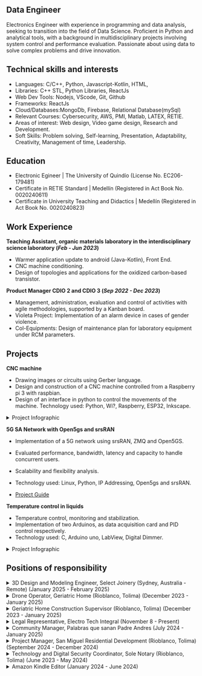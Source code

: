 ## Data Engineer
Electronics Engineer with experience in programming and data analysis, seeking to transition into the field of Data Science. Proficient in Python and analytical tools, with a background in multidisciplinary projects involving system control and performance evaluation. Passionate about using data to solve complex problems and drive innovation.

## Technical skills and interests
- Languages: C/C++, Python, Javascript-Kotlin, HTML,
- Libraries: C++ STL, Python Libraries, ReactJs
- Web Dev Tools: Nodejs, VScode, Git, Github
- Frameworks: ReactJs
- Cloud/Databases:MongoDb, Firebase, Relational Database(mySql)
- Relevant Courses: Cybersecurity, AWS, PMI, Matlab, LATEX, RETIE.
- Areas of interest: Web design, Video game design, Research and Development.
- Soft Skills: Problem solving, Self-learning, Presentation, Adaptability, Creativity, Management of time, Leadership.

## Education
- Electronic Egineer | The University of Quindío (License No. EC206-179481)
- Certificate in RETIE Standard | Medellín (Registered in Act Book No. 0020240611)
- Certificate in University Teaching and Didactics | Medellín (Registered in Act Book No. 0020240823)						       		

## Work Experience
**Teaching Assistant, organic materials laboratory in the interdisciplinary science laboratory (_Feb - Jun 2023_)**

- Warmer application update to android (Java-Kotlin), Front End.
- CNC machine conditioning.
- Design of topologies and applications for the oxidized carbon-based transistor.

**Product Manager CDIO 2 and CDIO 3 (_Sep 2022 - Dec 2023_)**
- Management, administration, evaluation and control of activities with agile methodologies, supported by a Kanban board.
- Violeta Project: Implementation of an alarm device in cases of gender violence.
- Col-Equipments: Design of maintenance plan for laboratory equipment under RCM parameters.

## Projects

**CNC machine**
- Drawing images or circuits using Gerber language.
- Design and construction of a CNC machine controlled from a Raspberry pi 3 with raspbian.
- Design of an interface in python to control the movements of the machine.
Technology used: Python, Wi?, Raspberry, ESP32, Inkscape.

<details>
  <summary>Project Infographic</summary>
  <div class="image-gallery-container">
    <div class="image-gallery-item">
      <img src="assets/img/info.jpg" alt="Project Infographic">
    </div>
  </div>
</details>


**5G SA Network with Open5gs and srsRAN**

- Implementation of a 5G network using srsRAN, ZMQ and Open5GS.
- Evaluated performance, bandwidth, latency and capacity to handle concurrent users.
- Scalability and flexibility analysis.
- Technology used: Linux, Python, IP Addressing, Open5gs and srsRAN.

- [Project Guide](https://github.com/JsCc-Electro/5G-SA-Network-Open5gs-srsRAN)

**Temperature control in liquids**
- Temperature control, monitoring and stabilization.
- Implementation of two Arduinos, as data acquisition card and PID control respectively.
- Technology used: C, Arduino uno, LabView, Digital Dimmer.

<details>
  <summary>Project Infographic</summary>
  <div class="image-gallery-container">
    <div class="image-gallery-item">
      <img src="assets/img/Calentador_Info.jpg" alt="Project Infographic">
    </div>
  </div>
</details>


## Positions of responsibility

<details>
  <summary>3D Design and Modeling Engineer, Select Joinery (Sydney, Australia - Remote) (January 2025 - February 2025)</summary>
  <ul>
    <li>Responsible for the 3D design and modeling of residential remodeling projects.</li>
    <li>Utilized SketchUp to create 3D models and photorealistic renders.</li>
    <li>Developed technical drawings with human-scale measurements.</li>
    <li>Applied engineering principles to ensure accuracy and efficiency in design.</li>
  </ul>
</details>

<details>
  <summary>Drone Operator, Geriatric Home (Rioblanco, Tolima) (December 2023 - January 2025)</summary>
  <ul>
    <li>Conducted construction inspection, land mapping, event recording, and project monitoring.</li>
    <li>Processed images to obtain area measurements and detect possible anomalies.</li>
  </ul>
  <!-- Contenedor para las imágenes -->
  <div class="drone-images-container">
    <div class="drone-image-column">
      <img src="assets/img/DJI_0434.JPG" alt="Imagen de drone 1">
    </div>
    <div class="drone-image-column">
      <img src="assets/img/DJI_0495.JPG" alt="Imagen de drone 2">
    </div>
    <div class="drone-image-column">
      <img src="assets/img/DJI_0597.JPG" alt="Imagen de drone 3">
    </div>
  </div>
</details>

<details>
  <summary>Geriatric Home Construction Supervisor (Rioblanco, Tolima) (December 2023 - January 2025)</summary>
  <ul>
    <li>Coordinated the activities of workers, subcontractors, and suppliers.</li>
    <li>Kept detailed records of activities, progress reports, and design changes.</li>
  </ul>
</details>

<details>
  <summary>Legal Representative, Electro Tech Integral (November 8 - Present)</summary>
  <ul>
    <li>Responsible for the legal representation of the company, managing contract execution, strategic decision-making, and ensuring regulatory compliance to support company growth and operations.</li>
  </ul>
</details>

<details>
  <summary>Community Manager, Palabras que sanan Padre Andres (July 2024 - January 2025)</summary>
  <ul>
    <li>Responsible for the comprehensive management of social networks, including content creation, event planning and execution, coordination of financial flows from social platforms to corporate accounts, and administration of advertising campaigns.</li>
  </ul>
</details>

<details>
  <summary>Project Manager, San Miguel Residential Development (Rioblanco, Tolima) (September 2024 - December 2024)</summary>
  <ul>
    <li>Led comprehensive project planning and resource management to ensure efficient, on-schedule development, overseeing contracts, budgets, and administrative decisions essential for successful lot sales and community establishment.</li>
    <li>Developed and implemented targeted marketing campaigns to promote the development, coordinating with stakeholders to drive visibility and engagement among potential buyers.</li>
  </ul>
</details>

<details>
  <summary>Technology and Digital Security Coordinator, Sole Notary (Rioblanco, Tolima) (June 2023 - May 2024)</summary>
  <ul>
    <li>Comprehensive management of technological systems, including installation and maintenance of equipment (printers, cameras, software), and consulting on strategic decisions.</li>
  </ul>
</details>

<details>
  <summary>Amazon Kindle Editor (January 2024 - June 2024)</summary>
  <ul>
    <li>Designed and created attractive, professional book covers, enhancing the visibility and appeal of the final product.</li>
    <li>Added essential missing content, ensuring the published material is complete and coherent.</li>
    <li>Reorganized books by chapters and sections, optimizing the structure for a better reading experience.</li>
  </ul>
</details>



